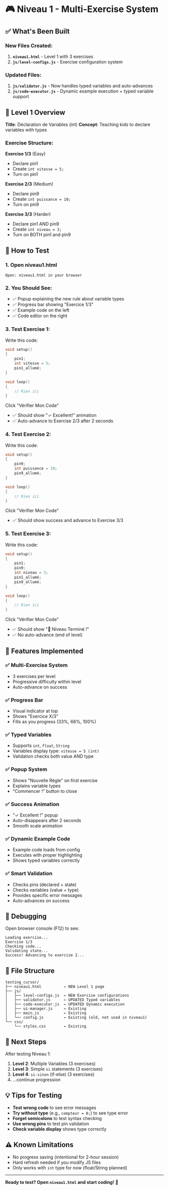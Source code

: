 # 🎮 Niveau 1 - Multi-Exercise System

## ✅ What's Been Built

### New Files Created:
1. **`niveau1.html`** - Level 1 with 3 exercises
2. **`js/level-configs.js`** - Exercise configuration system

### Updated Files:
1. **`js/validator.js`** - Now handles typed variables and auto-advances
2. **`js/code-executor.js`** - Dynamic example execution + typed variable support

## 🎯 Level 1 Overview

**Title**: Déclaration de Variables (int)
**Concept**: Teaching kids to declare variables with types

### Exercise Structure:

**Exercise 1/3** (Easy)
- Declare pin1
- Create `int vitesse = 5;`
- Turn on pin1

**Exercise 2/3** (Medium)  
- Declare pin9
- Create `int puissance = 10;`
- Turn on pin9

**Exercise 3/3** (Harder)
- Declare pin1 AND pin9
- Create `int niveau = 3;`
- Turn on BOTH pin1 and pin9

## 🚀 How to Test

### 1. Open niveau1.html
```
Open: niveau1.html in your browser
```

### 2. You Should See:
- ✅ Popup explaining the new rule about variable types
- ✅ Progress bar showing "Exercice 1/3"
- ✅ Example code on the left
- ✅ Code editor on the right

### 3. Test Exercise 1:
Write this code:
```cpp
void setup()
{
    pin1;
    int vitesse = 5;
    pin1_allumé;
}

void loop()
{
    // Rien ici
}
```

Click "Vérifier Mon Code"
- ✅ Should show "✓ Excellent!" animation
- ✅ Auto-advance to Exercise 2/3 after 2 seconds

### 4. Test Exercise 2:
Write this code:
```cpp
void setup()
{
    pin9;
    int puissance = 10;
    pin9_allumé;
}

void loop()
{
    // Rien ici
}
```

Click "Vérifier Mon Code"
- ✅ Should show success and advance to Exercise 3/3

### 5. Test Exercise 3:
Write this code:
```cpp
void setup()
{
    pin1;
    pin9;
    int niveau = 3;
    pin1_allumé;
    pin9_allumé;
}

void loop()
{
    // Rien ici
}
```

Click "Vérifier Mon Code"
- ✅ Should show "🎉 Niveau Terminé !"
- ✅ No auto-advance (end of level)

## 🔧 Features Implemented

### ✅ Multi-Exercise System
- 3 exercises per level
- Progressive difficulty within level
- Auto-advance on success

### ✅ Progress Bar
- Visual indicator at top
- Shows "Exercice X/3"
- Fills as you progress (33%, 66%, 100%)

### ✅ Typed Variables
- Supports `int`, `float`, `String`
- Variables display type: `vitesse = 5 (int)`
- Validation checks both value AND type

### ✅ Popup System
- Shows "Nouvelle Règle" on first exercise
- Explains variable types
- "Commencer !" button to close

### ✅ Success Animation
- "✓ Excellent !" popup
- Auto-disappears after 2 seconds
- Smooth scale animation

### ✅ Dynamic Example Code
- Example code loads from config
- Executes with proper highlighting
- Shows typed variables correctly

### ✅ Smart Validation
- Checks pins (declared + state)
- Checks variables (value + type)
- Provides specific error messages
- Auto-advances on success

## 🐛 Debugging

Open browser console (F12) to see:
```
Loading exercise...
Exercise 1/3
Checking code...
Validating state...
Success! Advancing to exercise 2...
```

## 📁 File Structure

```
testing_cursor/
├── niveau1.html          ← NEW Level 1 page
├── js/
│   ├── level-configs.js  ← NEW Exercise configurations
│   ├── validator.js      ← UPDATED Typed variables
│   ├── code-executor.js  ← UPDATED Dynamic execution
│   ├── ui-manager.js     ← Existing
│   ├── main.js           ← Existing
│   └── config.js         ← Existing (old, not used in niveau1)
└── css/
    └── styles.css        ← Existing
```

## 🎯 Next Steps

After testing Niveau 1:

1. **Level 2**: Multiple Variables (3 exercises)
2. **Level 3**: Simple `si` statements (3 exercises)
3. **Level 4**: `si-sinon` (if-else) (3 exercises)
4. ...continue progression

## 💡 Tips for Testing

- **Test wrong code** to see error messages
- **Try without type** (e.g., `compteur = 0;`) to see type error
- **Forget semicolons** to test syntax checking
- **Use wrong pins** to test pin validation
- **Check variable display** shows type correctly

## ⚠️ Known Limitations

- No progress saving (intentional for 2-hour session)
- Hard refresh needed if you modify JS files
- Only works with `int` type for now (float/String planned)

---

**Ready to test? Open `niveau1.html` and start coding!** 🚀

